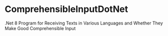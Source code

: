 # ComprehensibleInputDotNet
.Net 8 Program for Receiving Texts in Various Languages and Whether They Make Good Comprehensible Input
